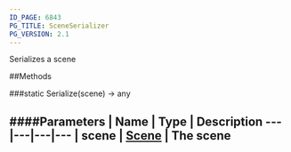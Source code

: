 ```yaml
---
ID_PAGE: 6843
PG_TITLE: SceneSerializer
PG_VERSION: 2.1
---
```


Serializes a scene











##Methods

###static Serialize(scene) &rarr; any

####Parameters
 | Name | Type | Description
---|---|---|---
 | scene | [Scene](page.php?p=6662) | The scene
---
